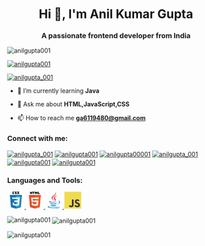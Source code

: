 <h1 align="center">Hi 👋, I'm Anil Kumar Gupta</h1>
<h3 align="center">A passionate frontend developer from India</h3>

<p align="left"> <img src="https://komarev.com/ghpvc/?username=anilgupta001&label=Profile%20views&color=0e75b6&style=flat" alt="anilgupta001" /> </p>

<p align="left"> <a href="https://github.com/ryo-ma/github-profile-trophy"><img src="https://github-profile-trophy.vercel.app/?username=anilgupta001" alt="anilgupta001" /></a> </p>

<p align="left"> <a href="https://twitter.com/anilgupta_001" target="blank"><img src="https://img.shields.io/twitter/follow/anilgupta_001?logo=twitter&style=for-the-badge" alt="anilgupta_001" /></a> </p>

- 🌱 I’m currently learning **Java**

- 💬 Ask me about **HTML,JavaScript,CSS**

- 📫 How to reach me **ga6119480@gmail.com**

<h3 align="left">Connect with me:</h3>
<p align="left">
<a href="https://twitter.com/anilgupta_001" target="blank"><img align="center" src="https://raw.githubusercontent.com/rahuldkjain/github-profile-readme-generator/master/src/images/icons/Social/twitter.svg" alt="anilgupta_001" height="30" width="40" /></a>
<a href="https://linkedin.com/in/anilgupta001" target="blank"><img align="center" src="https://raw.githubusercontent.com/rahuldkjain/github-profile-readme-generator/master/src/images/icons/Social/linked-in-alt.svg" alt="anilgupta001" height="30" width="40" /></a>
<a href="https://anilgupta001.github.io/" target="blank"><img align="center" src="https://raw.githubusercontent.com/rahuldkjain/github-profile-readme-generator/master/src/images/icons/Social/facebook.svg" alt="anilgupta00001" height="30" width="40" /></a>
<a href="https://instagram.com/anilgupta_001" target="blank"><img align="center" src="https://raw.githubusercontent.com/rahuldkjain/github-profile-readme-generator/master/src/images/icons/Social/instagram.svg" alt="anilgupta_001" height="30" width="40" /></a>
<a href="https://www.hackerrank.com/anilgupta001" target="blank"><img align="center" src="https://raw.githubusercontent.com/rahuldkjain/github-profile-readme-generator/master/src/images/icons/Social/hackerrank.svg" alt="anilgupta001" height="30" width="40" /></a>
<a href="https://www.leetcode.com/anilgupta001" target="blank"><img align="center" src="https://raw.githubusercontent.com/rahuldkjain/github-profile-readme-generator/master/src/images/icons/Social/leet-code.svg" alt="anilgupta001" height="30" width="40" /></a>

</p>

<h3 align="left">Languages and Tools:</h3>
<p align="left"> <a href="https://www.w3schools.com/css/" target="_blank" rel="noreferrer"> <img src="https://raw.githubusercontent.com/devicons/devicon/master/icons/css3/css3-original-wordmark.svg" alt="css3" width="40" height="40"/> </a> <a href="https://www.w3.org/html/" target="_blank" rel="noreferrer"> <img src="https://raw.githubusercontent.com/devicons/devicon/master/icons/html5/html5-original-wordmark.svg" alt="html5" width="40" height="40"/> </a> <a href="https://www.java.com" target="_blank" rel="noreferrer"> <img src="https://raw.githubusercontent.com/devicons/devicon/master/icons/java/java-original.svg" alt="java" width="40" height="40"/> </a> <a href="https://developer.mozilla.org/en-US/docs/Web/JavaScript" target="_blank" rel="noreferrer"> <img src="https://raw.githubusercontent.com/devicons/devicon/master/icons/javascript/javascript-original.svg" alt="javascript" width="40" height="40"/> </a> </p>

<p><img align="left" src="https://github-readme-stats.vercel.app/api/top-langs?username=anilgupta001&show_icons=true&locale=en&layout=compact" alt="anilgupta001" /></p>

<p>&nbsp;<img align="center" src="https://github-readme-stats.vercel.app/api?username=anilgupta001&show_icons=true&locale=en" alt="anilgupta001" /></p>

<p><img align="center" src="https://github-readme-streak-stats.herokuapp.com/?user=anilgupta001&" alt="anilgupta001" /></p>
